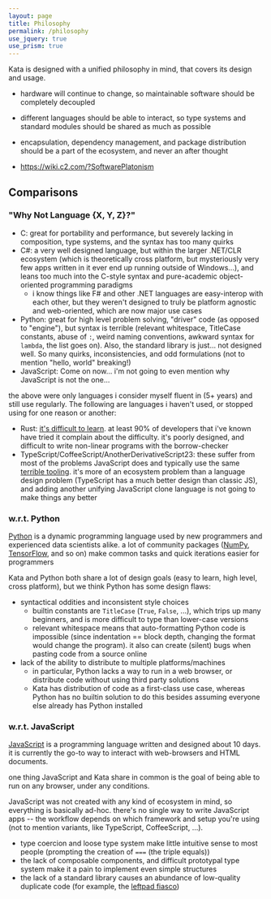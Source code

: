 ```yaml
---
layout: page
title: Philosophy
permalink: /philosophy
use_jquery: true
use_prism: true
---
```


Kata is designed with a unified philosophy in mind, that covers its design and usage.

  * hardware will continue to change, so maintainable software should be completely decoupled
  * different languages should be able to interact, so type systems and standard modules should be shared as much as possible
  * encapsulation, dependency management, and package distribution should be a part of the ecosystem, and never an after thought


  * https://wiki.c2.com/?SoftwarePlatonism

## Comparisons


### "Why Not Language {X, Y, Z}?"

  * C: great for portability and performance, but severely lacking in composition, type systems, and the syntax has too many quirks
  * C#: a very well designed language, but within the larger .NET/CLR ecosystem (which is theoretically cross platform, but mysteriously very few apps written in it ever end up running outside of Windows...), and leans too much into the C-style syntax and pure-academic object-oriented programming paradigms
    * i know things like F# and other .NET languages are easy-interop with each other, but they weren't designed to truly be platform agnostic and web-oriented, which are now major use cases
  * Python: great for high level problem solving, "driver" code (as opposed to "engine"), but syntax is terrible (relevant whitespace, TitleCase constants, abuse of `:`, weird naming conventions, awkward syntax for `lambda`, the list goes on). Also, the standard library is just... not designed well. So many quirks, inconsistencies, and odd formulations (not to mention "hello, world" breaking!)
  * JavaScript: Come on now... i'm not going to even mention why JavaScript is not the one...

the above were only languages i consider myself fluent in (5+ years) and still use regularly. The following are languages i haven't used, or stopped using for one reason or another:

  * Rust: [it's difficult to learn](https://vorner.github.io/difficult.html). at least 90% of developers that i've known have tried it complain about the difficulty. it's poorly designed, and difficult to write non-linear programs with the borrow-checker
  * TypeScript/CoffeeScript/AnotherDerivativeScript23: these suffer from most of the problems JavaScript does and typically use the same [terrible tooling](https://www.npmjs.com/). it's more of an ecosystem problem than a language design problem (TypeScript has a much better design than classic JS), and adding another unifying JavaScript clone language is not going to make things any better

### w.r.t. Python

[Python](https://www.python.org/) is a dynamic programming language used by new programmers and experienced data scientists alike. a lot of community packages ([NumPy](https://numpy.org/), [TensorFlow](https://www.tensorflow.org/), and so on) make common tasks and quick iterations easier for programmers

Kata and Python both share a lot of design goals (easy to learn, high level, cross platform), but we think Python has some design flaws:

  * syntactical oddities and inconsistent style choices
    * builtin constants are `TitleCase` (`True`, `False`, ...), which trips up many beginners, and is more difficult to type than lower-case versions
    * relevant whitespace means that auto-formatting Python code is impossible (since indentation == block depth, changing the format would change the program). it also can create (silent) bugs when pasting code from a source online
  * lack of the ability to distribute to multiple platforms/machines
    * in particular, Python lacks a way to run in a web browser, or distribute code without using third party solutions
    * Kata has distribution of code as a first-class use case, whereas Python has no builtin solution to do this besides assuming everyone else already has Python installed

### w.r.t. JavaScript

[JavaScript](https://en.wikipedia.org/wiki/JavaScript) is a programming language written and designed about 10 days. it is currently the go-to way to interact with web-browsers and HTML documents.

one thing JavaScript and Kata share in common is the goal of being able to run on any browser, under any conditions. 

JavaScript was not created with any kind of ecosystem in mind, so everything is basically ad-hoc. there's no single way to write JavaScript apps -- the workflow depends on which framework and setup you're using (not to mention variants, like TypeScript, CoffeeScript, ...).

  * type coercion and loose type system make little intuitive sense to most people (prompting the creation of `===` (the triple equals))
  * the lack of composable components, and difficult prototypal type system make it a pain to implement even simple structures
  * the lack of a standard library causes an abundance of low-quality duplicate code (for example, the [leftpad fiasco](https://qz.com/646467/how-one-programmer-broke-the-internet-by-deleting-a-tiny-piece-of-code/))

